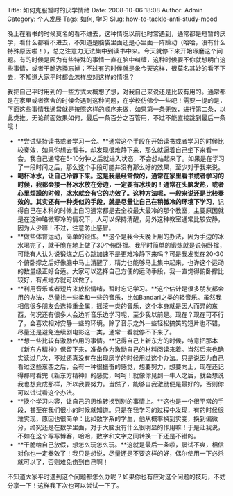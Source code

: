 Title: 如何克服暂时的厌学情绪
Date: 2008-10-06 18:08
Author: Admin
Category: 个人发展
Tags: 如何, 学习
Slug: how-to-tackle-anti-study-mood

晚上在看书的时候莫名的看不进去，这种情况以前也时常遇到，通常都是短暂的厌学，看什么都看不进去，不知道是脑袋里面还是心里面一阵躁动（哈哈，没有什么特殊原因啦！），总之注意力无法集中到读书中来。今天就停下来开始琢磨这个问题。有的时候是因为有些特殊的事情一直在脑中纠缠，这种时候要不你就想明白这些事情，或者干脆选择忘掉；不过有的时候就是象今天这样，很莫名其妙的看不下去，不知道大家平时都会怎样应对这样的情况？

</p>

我把自己平时用到的一些方式大概想了想，对我自己来说还是比较有用的。通常都是在家里或者宿舍的时候会遇到这种问题，在学校仿佛少一些吧！需要一提的是，下面这些事情我通常就是按照这样的顺序来做，如果第一条无效，进行第二条，以此类推。无论前面效果如何，最后一条百分之百管用，不过不能直接跳到最后一条哦！

</p>

-   **尝试坚持读书或者学习一会。**通常这个手段在开始读书或者学习的时候比较奏效，如果你想去看书，却发现很难静下来，那么就逼着自己坐下来看一会。我自己通常在5-10分钟之后就进入状态，不会想站起来了。如果是在学习了一段时间之后，那么这个手段可能并没有那么好的效果，至少对于我来说。
-   **喝杯冰水，让自己冷静下来。**这是我最经常做的，通常在家里看书或者学习的时候，我都会接一杯冰水放在旁边，一定要有冰块的！通常在头脑发热，或者心里烦躁的时候，冰水就会有它的功效了。这种方法呢，一般来说还是比较奏效的。其实还有一种类似的手段，就是**尽量让自己在稍微冷的环境下学习**，记得自己在本科的时候上自习通常都是去全校最大最冷的那个教室，主要原因就是在这种略微寒冷的情况下，人可以保持清醒，另外这种教室通常比较安静，因为人少嘛！不过，注意防止感冒。
-   **做些体育运动，简单的锻炼。**这个是我今天晚上用的办法，因为手边的冰水喝完了，就干脆在地上做了30个俯卧撑。我平时简单的锻炼就是说俯卧撑，可能有人认为说锻炼之后心跳加速不是更难冷静下来吗？可是我发觉在20-30个俯卧撑之后好像脑中马上清醒了，精力也能够马上集中起来，也许这个运动的数量级正好合适。大家可以选择自己方便的运动手段，我一直觉得俯卧撑比较好，有点地方就可以做了。
-   **利用音乐或者短片来放松情绪，暂时忘记学习。**这个估计是很多朋友都会用的办法，尽量找一些柔和一些的音乐，比如Bandari之类的轻音乐。虽然我相信很多朋友会选择重金属，摇滚一类的音乐，这个本身就是因人而异的东西，何况还有很多人会边听音乐边学习呢，至少我以前是。现在？现在可不行了，会喜欢相对安静一些的环境。除了音乐之外一些轻松搞笑的短片也不错，尽量还是避免连续剧电影这一类，通常一看就停不下来了。
-   **想一些比较有激励作用的事情。**记得自己上新东方的时候，特意把那本《新东方精神》保留下来，准备作为激励自己的材料阅读来着。当然后来也确实读过几次，不过还真没有在出现厌学的时候用过这个办法。只是说因为自己看过这些东西之后，会有一种很振奋的感觉，想要努力，想要向上，现在还记得那时看完《新东方精神》的感觉，呵呵！就像你见到一牛人之后，就会想说我也想变成那样，所以我要努力。当然了，能够自我激励便是最好的，否则你可以试试看这个办法。
-   **换个学习内容，让自己的思维转换到别的事情上。**这也是一个很平常的手段，甚至在我们很小的时候就知道。只是在我学习的过程中发现，有的时候很难实现，原因也很简单：比如数学系的学生，他从概率换到实变，换到偏微分，终究还是在数学里面，对于大脑没有什么很明显的作用嘛！于是让我说，不如在这个写写博客，哈哈，数字和文字之间转换一下还是不错的。
-   **干脆给自己放假，想怎么玩怎么玩。**这就是最后一条啦，屡试不爽，相信对你也一定奏效了！我只是想说，尽量还是不要这样的好，偶尔使用一下必杀就可以了，否则难免伤到自己啊！

</p>

不知道大家平时遇到这个问题都怎么办呢？如果你也有应对这个问题的技巧，不妨分享一下！这样我下次也可以尝试一下了。

</p>

